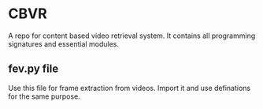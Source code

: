 # CBVR
A repo for content based video retrieval system. It contains all programming signatures and essential modules.

## fev.py file
Use this file for frame extraction from videos. Import it and use definations for the same purpose.
